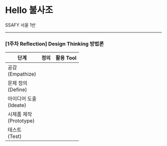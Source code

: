 # Hello 불사조
SSAFY 서울 1반


---

### [1주차 Reflection] Design Thinking 방법론

| 단계                         | 정의 | 활용 Tool |
| ---------------------------- | ---- | --------- |
| 공감<br />(Empathize)        |      |           |
| 문제 정의<br />(Define)      |      |           |
| 아이디어 도출<br />(Ideate)  |      |           |
| 시제품 제작<br />(Prototype) |      |           |
| 테스트<br />(Test)           |      |           |
